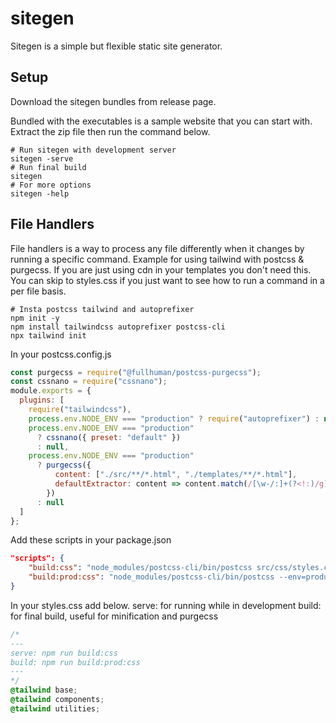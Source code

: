 # sitegen

Sitegen is a simple but flexible static site generator.

## Setup

Download the sitegen bundles from release page.

Bundled with the executables is a sample website that you can start with. Extract the zip file then run the command below.

```shell
# Run sitegen with development server
sitegen -serve
# Run final build
sitegen
# For more options
sitegen -help
```

## File Handlers

File handlers is a way to process any file differently when it changes by running a specific command. Example for using tailwind with postcss & purgecss. If you are just using cdn in your templates you don't need this. You can skip to styles.css if you just want to see how to run a command in a per file basis.

```shell
# Insta postcss tailwind and autoprefixer
npm init -y
npm install tailwindcss autoprefixer postcss-cli
npx tailwind init
```

In your postcss.config.js

```js
const purgecss = require("@fullhuman/postcss-purgecss");
const cssnano = require("cssnano");
module.exports = {
  plugins: [
    require("tailwindcss"),
    process.env.NODE_ENV === "production" ? require("autoprefixer") : null,
    process.env.NODE_ENV === "production"
      ? cssnano({ preset: "default" })
      : null,
    process.env.NODE_ENV === "production"
      ? purgecss({
          content: ["./src/**/*.html", "./templates/**/*.html"],
          defaultExtractor: content => content.match(/[\w-/:]+(?<!:)/g) || []
        })
      : null
  ]
};
```

Add these scripts in your package.json

```json
"scripts": {
    "build:css": "node_modules/postcss-cli/bin/postcss src/css/styles.css -o public/css/styles.css",
    "build:prod:css": "node_modules/postcss-cli/bin/postcss --env=production src/css/styles.css -o public/css/styles.css"
}
```

In your styles.css add below.
serve: for running while in development
build: for final build, useful for minification and purgecss

```css
/*
---
serve: npm run build:css
build: npm run build:prod:css
---
*/
@tailwind base;
@tailwind components;
@tailwind utilities;
```
